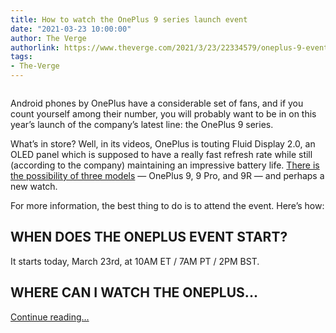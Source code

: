 ```yaml
---
title: How to watch the OnePlus 9 series launch event
date: "2021-03-23 10:00:00"
author: The Verge
authorlink: https://www.theverge.com/2021/3/23/22334579/oneplus-9-event-watch-date-time-how-to-stream
tags:
- The-Verge
---
```

<figure>
      <img alt="" src="https://cdn.vox-cdn.com/thumbor/3fTykhbR7ZGxiq-zZ581xRs2aa0=/222x0:2451x1486/1310x873/cdn.vox-cdn.com/uploads/chorus_image/image/69010374/Screen_Shot_2021_03_16_at_4.38.55_PM.0.png" />
    </figure>

  <p id="DaDqJi">Android phones by OnePlus have a considerable set of fans, and if you count yourself among their number, you will probably want to be in on this year’s launch of the company’s latest line: the OnePlus 9 series. </p>
<p id="6GGnO3">What’s in store? Well, in its videos, OnePlus is touting Fluid Display 2.0, an OLED panel which is supposed to have a really fast refresh rate while still (according to the company) maintaining an impressive battery life. <a href="https://www.theverge.com/2021/3/8/22315517/oneplus-9-launch-date-hasselblad-camera">There is the possibility of three models</a> — OnePlus 9, 9 Pro, and 9R — and perhaps a new watch.</p>
<p id="NXZKiJ">For more information, the best thing to do is to attend the event. Here’s how:</p>
  <figure class="e-image">
        
  </figure>
<h2 id="lu9iPJ">WHEN DOES THE ONEPLUS EVENT START?</h2>
<p id="GEHGpB">It starts today, March 23rd, at 10AM ET / 7AM PT / 2PM BST.</p>
<h2 id="aFoXcC">WHERE CAN I WATCH THE ONEPLUS...</h2>
  <p>
    <a href="https://www.theverge.com/2021/3/23/22334579/oneplus-9-event-watch-date-time-how-to-stream">Continue reading&hellip;</a>
  </p>
